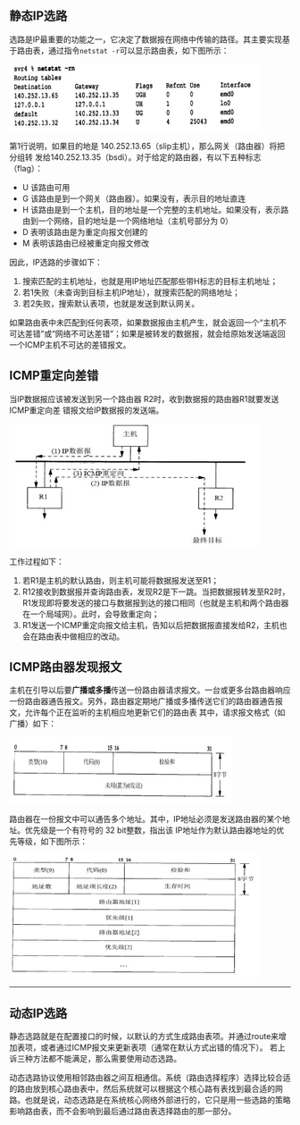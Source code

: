 ## 静态IP选路
选路是IP最重要的功能之一，它决定了数据报在网络中传输的路径。其主要实现基于路由表，通过指令`netstat -r`可以显示路由表，如下图所示：
<div align=left><img width="450" height="120" src="./images/路由表.JPG"/></div>

第1行说明，如果目的地是 140.252.13.65（slip主机），那么网关（路由器）将把分组转
发给140.252.13.35（bsdi）。对于给定的路由器，有以下五种标志（flag）：  
- U  该路由可用
- G  该路由是到一个网关（路由器）。如果没有，表示目的地址直连
- H  该路由是到一个主机，目的地址是一个完整的主机地址。如果没有，表示路由到一个网络，目的地址是一个网络地址（主机号部分为 0）
- D  表明该路由是为重定向报文创建的
- M   表明该路由已经被重定向报文修改

因此，IP选路的步骤如下：  
1. 搜索匹配的主机地址，也就是用IP地址匹配那些带H标志的目标主机地址；
2. 若1失败（未查询到目标主机IP地址），就搜索匹配的网络地址；
3. 若2失败，搜索默认表项，也就是发送到默认网关。

如果路由表中未匹配到任何表项，如果数据报由主机产生，就会返回一个“主机不可达差错”或“网络不可达差错”；如果是被转发的数据报，就会给原始发送端返回一个ICMP主机不可达的差错报文。

## ICMP重定向差错
当IP数据报应该被发送到另一个路由器	R2时，收到数据报的路由器R1就要发送 ICMP重定向差
错报文给IP数据报的发送端。
<div align=left><img width="450" height="220" src="./images/ICMP重定向.JPG"/></div>  

工作过程如下：
1. 若R1是主机的默认路由，则主机可能将数据报发送至R1；
2. R12接收到数据报并查询路由表，发现R2是下一跳。当把数据报转发至R2时，R1发现即将要发送的接口与数据报到达的接口相同（也就是主机和两个路由器在一个局域网）。此时，会导致重定向；
3. R1发送一个ICMP重定向报文给主机，告知以后把数据报直接发给R2，主机也会在路由表中做相应的改动。

## ICMP路由器发现报文
主机在引导以后要**广播或多播**传送一份路由器请求报文。一台或更多台路由器响应一份路由器通告报文。另外，路由器定期地广播或多播传送它们的路由器通告报文，允许每个正在监听的主机相应地更新它们的路由表
其中，请求报文格式（如广播）如下：
<div align=left><img width="400" height="120" src="./images/ICMP请求报文.JPG"/></div> 

路由器在一份报文中可以通告多个地址。其中，IP地址必须是发送路由器的某个地址。优先级是一个有符号的 32 bit整数，指出该 IP地址作为默认路由器地址的优先等级，如下图所示：

<div align=left><img width="450" height="220" src="./images/ICMP通告报文.JPG"/></div> 

-----------------------------------------------
## 动态IP选路
静态选路就是在配置接口的时候，以默认的方式生成路由表项。并通过route来增加表项，或者通过ICMP报文来更新表项（通常在默认方式出错的情况下）。 若上诉三种方法都不能满足，那么需要使用动态选路。

动态选路协议使用相邻路由器之间互相通信。系统（路由选择程序）选择比较合适的路由放到核心路由表中，然后系统就可以根据这个核心路有表找到最合适的网路。也就是说，动态选路是在系统核心网络外部进行的，它只是用一些选路的策略影响路由表，而不会影响到最后通过路由表选择路由的那一部分。
